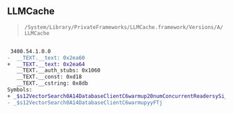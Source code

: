 ## LLMCache

> `/System/Library/PrivateFrameworks/LLMCache.framework/Versions/A/LLMCache`

```diff

 3400.54.1.0.0
-  __TEXT.__text: 0x2ea60
+  __TEXT.__text: 0x2ea64
   __TEXT.__auth_stubs: 0x1060
   __TEXT.__const: 0xd18
   __TEXT.__cstring: 0x8db
Symbols:
+ _$s12VectorSearch0A14DatabaseClientC6warmup20numConcurrentReadersySi_tFTj
- _$s12VectorSearch0A14DatabaseClientC6warmupyyFTj

```
